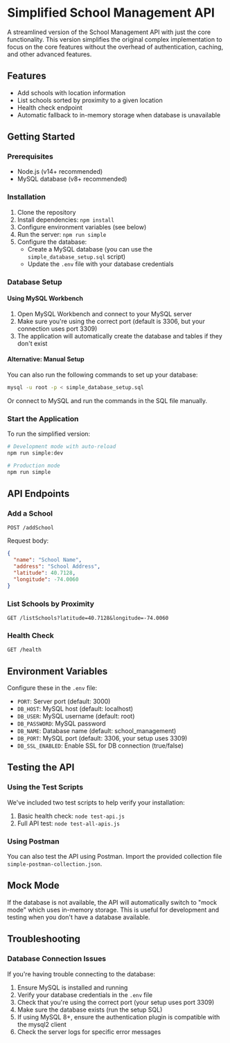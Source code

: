 # Simplified School Management API

A streamlined version of the School Management API with just the core functionality. This version simplifies the original complex implementation to focus on the core features without the overhead of authentication, caching, and other advanced features.

## Features

- Add schools with location information
- List schools sorted by proximity to a given location
- Health check endpoint
- Automatic fallback to in-memory storage when database is unavailable

## Getting Started

### Prerequisites

- Node.js (v14+ recommended)
- MySQL database (v8+ recommended)

### Installation

1. Clone the repository
2. Install dependencies: `npm install`
3. Configure environment variables (see below)
4. Run the server: `npm run simple`
3. Configure the database:
   - Create a MySQL database (you can use the `simple_database_setup.sql` script)
   - Update the `.env` file with your database credentials

### Database Setup

#### Using MySQL Workbench

1. Open MySQL Workbench and connect to your MySQL server
2. Make sure you're using the correct port (default is 3306, but your connection uses port 3309)
3. The application will automatically create the database and tables if they don't exist

#### Alternative: Manual Setup

You can also run the following commands to set up your database:

```bash
mysql -u root -p < simple_database_setup.sql
```

Or connect to MySQL and run the commands in the SQL file manually.

### Start the Application

To run the simplified version:

```bash
# Development mode with auto-reload
npm run simple:dev

# Production mode
npm run simple
```

## API Endpoints

### Add a School

```
POST /addSchool
```

Request body:
```json
{
  "name": "School Name",
  "address": "School Address",
  "latitude": 40.7128,
  "longitude": -74.0060
}
```

### List Schools by Proximity

```
GET /listSchools?latitude=40.7128&longitude=-74.0060
```

### Health Check

```
GET /health
```

## Environment Variables

Configure these in the `.env` file:

- `PORT`: Server port (default: 3000)
- `DB_HOST`: MySQL host (default: localhost)
- `DB_USER`: MySQL username (default: root)
- `DB_PASSWORD`: MySQL password
- `DB_NAME`: Database name (default: school_management)
- `DB_PORT`: MySQL port (default: 3306, your setup uses 3309)
- `DB_SSL_ENABLED`: Enable SSL for DB connection (true/false)

## Testing the API

### Using the Test Scripts

We've included two test scripts to help verify your installation:

1. Basic health check: `node test-api.js`
2. Full API test: `node test-all-apis.js`

### Using Postman

You can also test the API using Postman. Import the provided collection file `simple-postman-collection.json`.

## Mock Mode

If the database is not available, the API will automatically switch to "mock mode" which uses in-memory storage. This is useful for development and testing when you don't have a database available.

## Troubleshooting

### Database Connection Issues

If you're having trouble connecting to the database:

1. Ensure MySQL is installed and running
2. Verify your database credentials in the `.env` file
3. Check that you're using the correct port (your setup uses port 3309)
4. Make sure the database exists (run the setup SQL)
5. If using MySQL 8+, ensure the authentication plugin is compatible with the mysql2 client
4. Check the server logs for specific error messages
